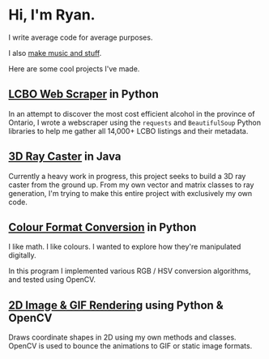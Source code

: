 # Hi, I'm Ryan.

I write average code for average purposes.

I also <a href="https://soundcloud.com/friendzzchan">make music and stuff</a>.

Here are some cool projects I've made.

## <a href="https://www.github.com/letsbefriendzz/LCBOscraper/">LCBO Web Scraper</a> in Python

In an attempt to discover the most cost efficient alcohol in the province of Ontario, I wrote a webscraper using the `requests` and `BeautifulSoup` Python libraries to help me gather all 14,000+ LCBO listings and their metadata.

## <a href=https://www.github.com/letsbefriendzz/Java-RayCasting/>3D Ray Caster</a> in Java

Currently a heavy work in progress, this project seeks to build a 3D ray caster from the ground up. From my own vector and matrix classes to ray generation, I'm trying to make this entire project with exclusively my own code. 

## <a href="https://www.github.com/letsbefriendzz/pycolours">Colour Format Conversion</a> in Python

I like math. I like colours. I wanted to explore how they're manipulated digitally.

In this program I implemented various RGB / HSV conversion algorithms, and tested using OpenCV.

## <a href="https://www.github.com/letsbefriendzz/Python2D/">2D Image & GIF Rendering</a> using Python & OpenCV

Draws coordinate shapes in 2D using my own methods and classes. OpenCV is used to bounce the animations to GIF or static image formats.
